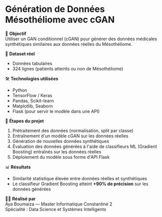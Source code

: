# Génération de Données Mésothéliome avec cGAN

🎯 **Objectif**  
Utiliser un GAN conditionnel (cGAN) pour générer des données médicales synthétiques similaires aux données réelles du Mésothéliome.  

📁 **Dataset réel**  
- Données tabulaires  
- 324 lignes (patients atteints ou non de Mésothéliome)  

🛠️ **Technologies utilisées**  
- Python  
- TensorFlow / Keras  
- Pandas, Scikit-learn  
- Matplotlib, Seaborn  
- Flask (pour servir le modèle dans une API)  

🧪 **Étapes du projet**  
1. Prétraitement des données (normalisation, split par classe)  
2. Entraînement d'un modèle cGAN sur les données réelles  
3. Génération de nouvelles données synthétiques  
4. Évaluation des données générées à l'aide de classifieurs ML (Gradient Boosting) entraînés sur les données réelles  
5. Déploiement du modèle sous forme d'API Flask

📊 **Résultats**  
- Similarité statistique élevée entre données réelles et synthétiques  
- Le classifieur Gradient Boosting atteint **+90% de précision** sur les données générées  

👩‍💻 **Réalisé par**  
Aya Boumaiza — Master Informatique Constantine 2  
Spécialité : Data Science et Systèmes Intelligents  
